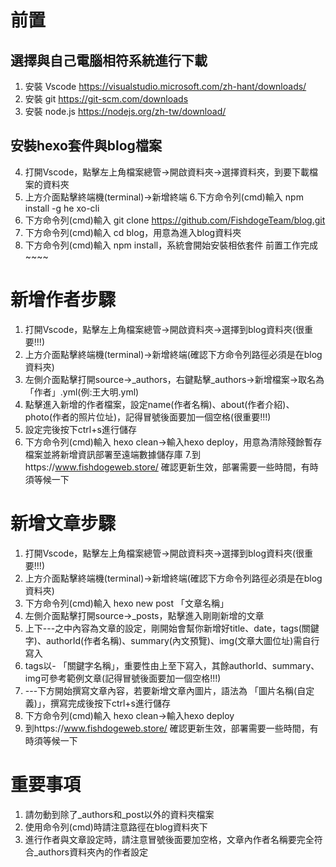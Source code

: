 # 前置
## 選擇與自己電腦相符系統進行下載
1. 安裝 Vscode https://visualstudio.microsoft.com/zh-hant/downloads/
2. 安裝 git https://git-scm.com/downloads
3. 安裝 node.js https://nodejs.org/zh-tw/download/

## 安裝hexo套件與blog檔案
4. 打開Vscode，點擊左上角檔案總管->開啟資料夾->選擇資料夾，到要下載檔案的資料夾
5. 上方介面點擊終端機(terminal)->新增終端 6.下方命令列(cmd)輸入 npm install -g he xo-cli
7. 下方命令列(cmd)輸入 git clone https://github.com/FishdogeTeam/blog.git
8. 下方命令列(cmd)輸入 cd blog，用意為進入blog資料夾
9. 下方命令列(cmd)輸入 npm install，系統會開始安裝相依套件 前置工作完成~~~~

# 新增作者步驟
1. 打開Vscode，點擊左上角檔案總管->開啟資料夾->選擇到blog資料夾(很重要!!!)
2. 上方介面點擊終端機(terminal)->新增終端(確認下方命令列路徑必須是在blog資料夾)
3. 左側介面點擊打開source->_authors，右鍵點擊_authors->新增檔案->取名為「作者」.yml(例:王大明.yml)
4. 點擊進入新增的作者檔案，設定name(作者名稱)、about(作者介紹)、photo(作者的照片位址)，記得冒號後面要加一個空格(很重要!!!)
5. 設定完後按下ctrl+s進行儲存
6. 下方命令列(cmd)輸入 hexo clean->輸入hexo deploy，用意為清除殘餘暫存檔案並將新增資訊部署至遠端數據儲存庫 7.到https://www.fishdogeweb.store/ 確認更新生效，部署需要一些時間，有時須等候一下

# 新增文章步驟
1. 打開Vscode，點擊左上角檔案總管->開啟資料夾->選擇到blog資料夾(很重要!!!)
2. 上方介面點擊終端機(terminal)->新增終端(確認下方命令列路徑必須是在blog資料夾)
3. 下方命令列(cmd)輸入 hexo new post 「文章名稱」
4. 左側介面點擊打開source->_posts，點擊進入剛剛新增的文章
5. 上下---之中內容為文章的設定，剛開始會幫你新增好title、date，tags(關鍵字)、authorId(作者名稱)、summary(內文預覽)、img(文章大圖位址)需自行寫入
6. tags以- 「關鍵字名稱」，重要性由上至下寫入，其餘authorId、summary、img可參考範例文章(記得冒號後面要加一個空格!!!)
7. ---下方開始撰寫文章內容，若要新增文章內圖片，語法為 「圖片名稱(自定義)」，撰寫完成後按下ctrl+s進行儲存
8. 下方命令列(cmd)輸入 hexo clean->輸入hexo deploy
9. 到https://www.fishdogeweb.store/ 確認更新生效，部署需要一些時間，有時須等候一下

# 重要事項
1. 請勿動到除了_authors和_post以外的資料夾檔案
2. 使用命令列(cmd)時請注意路徑在blog資料夾下
3. 進行作者與文章設定時，請注意冒號後面要加空格，文章內作者名稱要完全符合_authors資料夾內的作者設定
